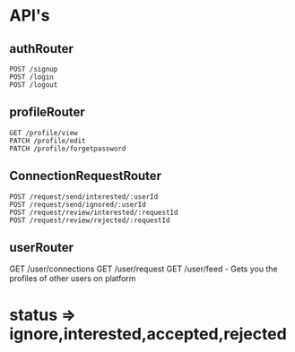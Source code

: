 # API's
 
 ## authRouter
    POST /signup
    POST /login
    POST /logout

 ## profileRouter
    GET /profile/view
    PATCH /profile/edit
    PATCH /profile/forgetpassword

 ## ConnectionRequestRouter
    POST /request/send/interested/:userId
    POST /request/send/ignored/:userId
    POST /request/review/interested/:requestId
    POST /request/review/rejected/:requestId

 ## userRouter
   GET /user/connections
   GET /user/request
   GET /user/feed - Gets you the profiles of other users on platform 


 # status => ignore,interested,accepted,rejected